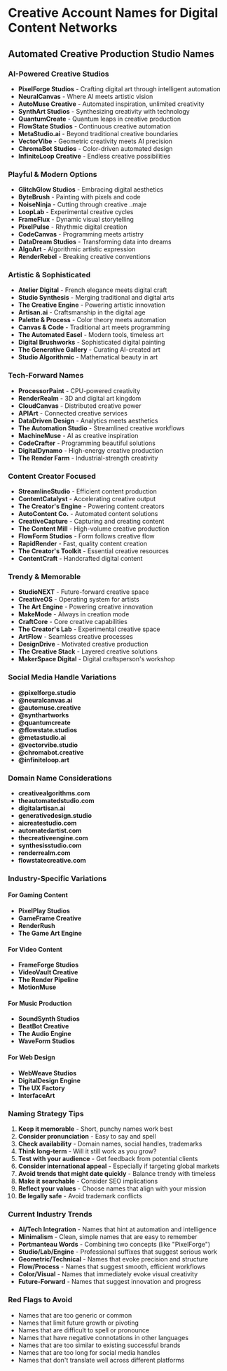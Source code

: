 # Creative Account Names for Digital Content Networks

## Automated Creative Production Studio Names

### **AI-Powered Creative Studios**
- **PixelForge Studios** - Crafting digital art through intelligent automation
- **NeuralCanvas** - Where AI meets artistic vision
- **AutoMuse Creative** - Automated inspiration, unlimited creativity
- **SynthArt Studios** - Synthesizing creativity with technology
- **QuantumCreate** - Quantum leaps in creative production
- **FlowState Studios** - Continuous creative automation
- **MetaStudio.ai** - Beyond traditional creative boundaries
- **VectorVibe** - Geometric creativity meets AI precision
- **ChromaBot Studios** - Color-driven automated design
- **InfiniteLoop Creative** - Endless creative possibilities

### **Playful & Modern Options**
- **GlitchGlow Studios** - Embracing digital aesthetics
- **ByteBrush** - Painting with pixels and code
- **NoiseNinja** - Cutting through creative ..maje
- **LoopLab** - Experimental creative cycles
- **FrameFlux** - Dynamic visual storytelling
- **PixelPulse** - Rhythmic digital creation
- **CodeCanvas** - Programming meets artistry
- **DataDream Studios** - Transforming data into dreams
- **AlgoArt** - Algorithmic artistic expression
- **RenderRebel** - Breaking creative conventions

### **Artistic & Sophisticated**
- **Atelier Digital** - French elegance meets digital craft
- **Studio Synthesis** - Merging traditional and digital arts
- **The Creative Engine** - Powering artistic innovation
- **Artisan.ai** - Craftsmanship in the digital age
- **Palette & Process** - Color theory meets automation
- **Canvas & Code** - Traditional art meets programming
- **The Automated Easel** - Modern tools, timeless art
- **Digital Brushworks** - Sophisticated digital painting
- **The Generative Gallery** - Curating AI-created art
- **Studio Algorithmic** - Mathematical beauty in art

### **Tech-Forward Names**
- **ProcessorPaint** - CPU-powered creativity
- **RenderRealm** - 3D and digital art kingdom
- **CloudCanvas** - Distributed creative power
- **APIArt** - Connected creative services
- **DataDriven Design** - Analytics meets aesthetics
- **The Automation Studio** - Streamlined creative workflows
- **MachineMuse** - AI as creative inspiration
- **CodeCrafter** - Programming beautiful solutions
- **DigitalDynamo** - High-energy creative production
- **The Render Farm** - Industrial-strength creativity

### **Content Creator Focused**
- **StreamlineStudio** - Efficient content production
- **ContentCatalyst** - Accelerating creative output
- **The Creator's Engine** - Powering content creators
- **AutoContent Co.** - Automated content solutions
- **CreativeCapture** - Capturing and creating content
- **The Content Mill** - High-volume creative production
- **FlowForm Studios** - Form follows creative flow
- **RapidRender** - Fast, quality content creation
- **The Creator's Toolkit** - Essential creative resources
- **ContentCraft** - Handcrafted digital content

### **Trendy & Memorable**
- **StudioNEXT** - Future-forward creative space
- **CreativeOS** - Operating system for artists
- **The Art Engine** - Powering creative innovation
- **MakeMode** - Always in creation mode
- **CraftCore** - Core creative capabilities
- **The Creator's Lab** - Experimental creative space
- **ArtFlow** - Seamless creative processes
- **DesignDrive** - Motivated creative production
- **The Creative Stack** - Layered creative solutions
- **MakerSpace Digital** - Digital craftsperson's workshop

### **Social Media Handle Variations**
- **@pixelforge.studio**
- **@neuralcanvas.ai**
- **@automuse.creative**
- **@synthartworks**
- **@quantumcreate**
- **@flowstate.studios**
- **@metastudio.ai**
- **@vectorvibe.studio**
- **@chromabot.creative**
- **@infiniteloop.art**

### **Domain Name Considerations**
- **creativealgorithms.com**
- **theautomatedstudio.com**
- **digitalartisan.ai**
- **generativedesign.studio**
- **aicreatestudio.com**
- **automatedartist.com**
- **thecreativeengine.com**
- **synthesisstudio.com**
- **renderrealm.com**
- **flowstatecreative.com**

### **Industry-Specific Variations**

#### **For Gaming Content**
- **PixelPlay Studios**
- **GameFrame Creative**
- **RenderRush**
- **The Game Art Engine**

#### **For Video Content**
- **FrameForge Studios**
- **VideoVault Creative**
- **The Render Pipeline**
- **MotionMuse**

#### **For Music Production**
- **SoundSynth Studios**
- **BeatBot Creative**
- **The Audio Engine**
- **WaveForm Studios**

#### **For Web Design**
- **WebWeave Studios**
- **DigitalDesign Engine**
- **The UX Factory**
- **InterfaceArt**

### **Naming Strategy Tips**

1. **Keep it memorable** - Short, punchy names work best
2. **Consider pronunciation** - Easy to say and spell
3. **Check availability** - Domain names, social handles, trademarks
4. **Think long-term** - Will it still work as you grow?
5. **Test with your audience** - Get feedback from potential clients
6. **Consider international appeal** - Especially if targeting global markets
7. **Avoid trends that might date quickly** - Balance trendy with timeless
8. **Make it searchable** - Consider SEO implications
9. **Reflect your values** - Choose names that align with your mission
10. **Be legally safe** - Avoid trademark conflicts

### **Current Industry Trends**

- **AI/Tech Integration** - Names that hint at automation and intelligence
- **Minimalism** - Clean, simple names that are easy to remember
- **Portmanteau Words** - Combining two concepts (like "PixelForge")
- **Studio/Lab/Engine** - Professional suffixes that suggest serious work
- **Geometric/Technical** - Names that evoke precision and structure
- **Flow/Process** - Names that suggest smooth, efficient workflows
- **Color/Visual** - Names that immediately evoke visual creativity
- **Future-Forward** - Names that suggest innovation and progress

### **Red Flags to Avoid**
- Names that are too generic or common
- Names that limit future growth or pivoting
- Names that are difficult to spell or pronounce
- Names that have negative connotations in other languages
- Names that are too similar to existing successful brands
- Names that are too long for social media handles
- Names that don't translate well across different platforms